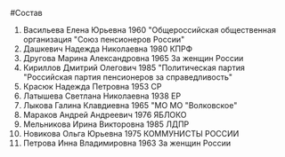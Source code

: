 #Состав
1. Васильева Елена Юрьевна 1960 \"Общероссийская общественная организация \"Союз пенсионеров России\"
2. Дашкевич Надежда Николаевна 1980 КПРФ
3. Другова Марина Александровна 1965 За женщин России
4. Кириллов Дмитрий Олегович 1985 \"Политическая партия \"Российская партия пенсионеров за справедливость\"
5. Красюк Надежда Петровна 1953 СР
6. Латышева Светлана Николаевна 1938 ЕР
7. Лыкова Галина Клавдиевна 1965 \"МО МО \"Волковское\"
8. Мараков Андрей Андреевич 1976 ЯБЛОКО
9. Мельникова Ирина Викторовна 1985 ЛДПР
10. Новикова Ольга Юрьевна 1975 КОММУНИСТЫ РОССИИ
11. Петрова Инна Владимировна 1963 За женщин России

